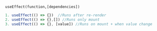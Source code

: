 `useEffect(function,[dependencies])`

```jsx
1. useEffect(() => {})  //Runs after re-render
2. useEffect(() => {},[]) //Runs only mount
3. useEffect(() => {}, [value]) //Runs on mount + when value change
```

